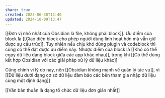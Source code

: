 ```yaml
---
share: true
created: 2023-06-30T12:40
updated: 2024-10-09T13:47
---
```

[[Đơn vị nhỏ nhất của Obsidian là file, không phải block]]. Ưu điểm của block là [[Giao diện block cho phép người dùng linh hoạt hơn mà vẫn giữ được sự cấu trúc]]. Tuy nhiên nếu chịu khó dùng plugin và codeblock thì cũng có thể đạt được ưu điểm này. Nhược điểm của block là [[Khó có thể copy dữ liệu dạng block giữa các app khác nhau]], trong khi [[Có thể dùng kết hợp Obsidian với các giải pháp xử lý dữ liệu khác]]

Cũng chính vì lý do này, nên [[Obsidian không mạnh về quản lý tác vụ]], vì [[Dữ liệu dưới dạng cơ sở dữ liệu đảm bảo các bên tham gia nhập dữ liệu cùng một định dạng]]

[[Văn bản thuần là dạng tổ chức dữ liệu đơn giản nhất]] 
